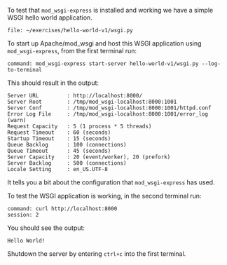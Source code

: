 To test that `mod_wsgi-express` is installed and working we have a simple WSGI hello world application.

```editor:open-file
file: ~/exercises/hello-world-v1/wsgi.py
```

To start up Apache/mod_wsgi and host this WSGI application using `mod_wsgi-express`, from the first terminal run:

```terminal:execute
command: mod_wsgi-express start-server hello-world-v1/wsgi.py --log-to-terminal
```

This should result in the output:

```
Server URL         : http://localhost:8000/
Server Root        : /tmp/mod_wsgi-localhost:8000:1001
Server Conf        : /tmp/mod_wsgi-localhost:8000:1001/httpd.conf
Error Log File     : /tmp/mod_wsgi-localhost:8000:1001/error_log (warn)
Request Capacity   : 5 (1 process * 5 threads)
Request Timeout    : 60 (seconds)
Startup Timeout    : 15 (seconds)
Queue Backlog      : 100 (connections)
Queue Timeout      : 45 (seconds)
Server Capacity    : 20 (event/worker), 20 (prefork)
Server Backlog     : 500 (connections)
Locale Setting     : en_US.UTF-8
```

It tells you a bit about the configuration that `mod_wsgi-express` has used.

To test the WSGI application is working, in the second terminal run:

```terminal:execute
command: curl http://localhost:8000
session: 2
```

You should see the output:

```
Hello World!
```

Shutdown the server by entering `ctrl+c` into the first terminal.

```terminal:interrupt
```
